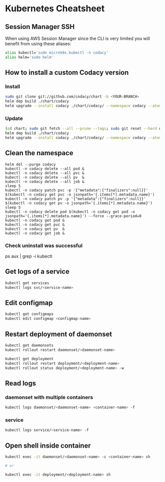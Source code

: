 # Kubernetes Cheatsheet

## Session Manager SSH

When using AWS Session Manager since the CLI is very limited you will benefit from using these aliases:
```bash
alias kubectl='sudo microk8s.kubectl -n codacy'
alias helm='sudo helm'
```

## How to install a custom Codacy version

### Install

```bash
sudo git clone git://github.com/codacy/chart -b <YOUR-BRANCH>
helm dep build ./chart/codacy
helm upgrade --install codacy ./chart/codacy/ --namespace codacy --atomic --timeout=300 --values ./<YOUR-VALUES-FILE>
```

### Update

```bash
(cd chart; sudo git fetch --all --prune --tags; sudo git reset --hard origin/<YOUR-BRANCH>;)
helm dep build ./chart/codacy
helm upgrade --install codacy ./chart/codacy/ --namespace codacy --atomic --timeout=300 --values ./<YOUR-VALUES-FILE>
```

## Clean the namespace

```
helm del --purge codacy
kubectl -n codacy delete --all pod &
kubectl -n codacy delete --all pvc &
kubectl -n codacy delete --all pv  &
kubectl -n codacy delete --all job &
sleep 5
kubectl -n codacy patch pvc -p '{"metadata":{"finalizers":null}}' $(kubectl -n codacy get pvc -o jsonpath='{.items[*].metadata.name}')
kubectl -n codacy patch pv -p '{"metadata":{"finalizers":null}}' $(kubectl -n codacy get pv -o jsonpath='{.items[*].metadata.name}')
sleep 5
kubectl -n codacy delete pod $(kubectl -n codacy get pod -o jsonpath='{.items[*].metadata.name}') --force --grace-period=0
kubectl -n codacy get pod &
kubectl -n codacy get pvc &
kubectl -n codacy get pv  &
kubectl -n codacy get job &
```

### Check uninstall was successful
ps aux | grep -i kubectl

## Get logs of a service

```bash
kubectl get services
kubectl logs svc/<service-name>
```

## Edit configmap

```bash
kubectl get configmaps
kubectl edit configmap <configmap-name>
```

## Restart deployment of daemonset

```bash
kubectl get daemonsets
kubectl rollout restart daemonset/<daemonset-name>

kubectl get deployment
kubectl rollout restart deployment/<deployment-name>
kubectl rollout status deployment/<deployment-name> -w
```

## Read logs

### daemonset with multiple containers

```bash
kubectl logs daemonset/<daemonset-name> <container-name> -f
```

### service

```bash
kubectl logs service/<service-name> -f
```

## Open shell inside container

```bash
kubectl exec -it daemonset/<daemonset-name> -c <container-name> sh

# or

kubectl exec -it deployment/<deployment-name> sh
```

